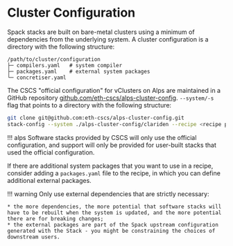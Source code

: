 # Cluster Configuration

Spack stacks are built on bare-metal clusters using a minimum of dependencies from the underlying system.
A cluster configuration is a directory with the following structure:

```
/path/to/cluster/configuration
├─ compilers.yaml   # system compiler
├─ packages.yaml    # external system packages
└─ concretiser.yaml
```

The CSCS "official configuration" for vClusters on Alps are maintained in a GitHub repository [github.com/eth-cscs/alps-cluster-config](https://github.com/eth-cscs/alps-cluster-config).
 `--system/-s` flag that points to a directory with the following structure:

```bash
git clone git@github.com:eth-cscs/alps-cluster-config.git
stack-config --system ./alps-cluster-config/clariden --recipe <recipe path> --build <build path>
```

!!! alps
    Software stacks provided by CSCS will only use the official configuration, and support will only be provided for user-built stacks that used the official configuration.

If there are additional system packages that you want to use in a recipe, consider adding a `packages.yaml` file to the recipe, in which you can define additional external packages.

!!! warning
    Only use external dependencies that are strictly necessary:

    * the more dependencies, the more potential that software stacks will have to be rebuilt when the system is updated, and the more potential there are for breaking changes;
    * the external packages are part of the Spack upstream configuration generated with the Stack - you might be constraining the choices of downstream users.

